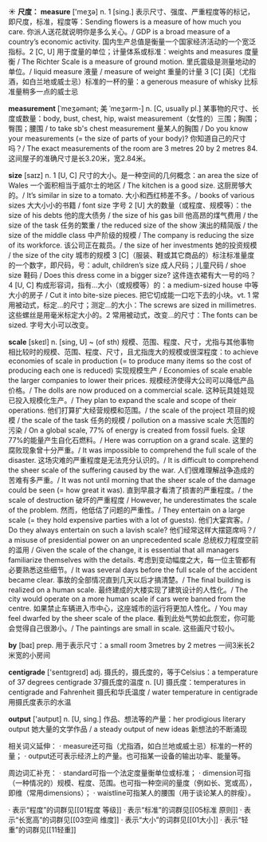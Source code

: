 ☀ <span class="category">**尺度：**</span>
<span class="vocabulary">**measure**</span> ['meӡə] 
<span class="definition">n. 1 [sing.] 表示尺寸、强度、严重程度等的标记，即尺度，标准，程度等：</span>Sending flowers is a measure of how much you care. 你派人送花就说明你是多么关心。/ GDP is a broad measure of a country’s economic activity. 国内生产总值是衡量一个国家经济活动的一个宽泛指标。<span class="definition">2 [C, U] 用于度量的单位；计量体系或标准：</span>weights and measures 度量衡 / The Richter Scale is a measure of ground motion. 里氏震级是测量地动的单位。/ liquid measure 液量 / measure of weight 重量的计量 <span class="definition">3 [C] [英]（尤指酒，如白兰地或威士忌）标准的一杯的量：</span>a generous measure of whisky 比标准量稍多一点的威士忌
           
<span class="vocabulary">**measurement**</span> [ˈmeʒəmənt; 美 ˈmeʒərm-]
<span class="definition">n. [C, usually pl.] 某事物的尺寸、长度或数量：</span>body, bust, chest, hip, waist measurement（女性的）三围；胸围；臀围；腰围 / to take sb's chest measurement 量某人的胸围 / Do you know your measurements (= the size of parts of your body)? 你知道自己的尺寸吗？/ The exact measurements of the room are 3 metres 20 by 2 metres 84. 这间屋子的准确尺寸是长3.20米，宽2.84米。
           
<span class="vocabulary">**size**</span> [saɪz] 
<span class="definition">n. 1 [U, C] 尺寸的大小。是一种空间的几何概念：</span>an area the size of Wales 一个面积相当于威尔士的地区 / The kitchen is a good size. 这厨房够大的。/ It’s similar in size to a tomato. 大小和西红柿差不多。/ books of various sizes 大大小小的书籍 / font size 字号 <span class="definition">2 [U] 大的数量（或程度、规模等）：</span>the size of his debts 他的庞大债务 / the size of his gas bill 他高昂的煤气费用 / the size of the task 任务的繁重 / the reduced size of the show 演出的精简版 / the size of the middle class 中产阶级的规模 / The company is reducing the size of its workforce. 该公司正在裁员。/ the size of her investments 她的投资规模 / the size of the city 城市的规模 <span class="definition">3 [C]（服装、鞋或其它商品的）标注标准量度的一个数字，即尺码，号：</span>adult, children’s size 成人尺码；儿童尺码 / shoe size 鞋码 / Does this dress come in a bigger size? 这件连衣裙有大一号的吗？<span class="definition">4 [U, C] 构成形容词，指有…大小（或规模等）的：</span>a medium-sized house 中等大小的房子 / Cut it into bite-size pieces. 把它切成能一口吃下去的小块。<span class="definition">vt. 1 常用被动式，标定…的尺寸；测定…的大小：</span>The screws are sized in millimetres. 这些螺丝是用毫米标定大小的。<span class="definition">2 常用被动式，改变…的尺寸：</span>The fonts can be sized. 字号大小可以改变。
           
<span class="vocabulary">**scale**</span> [skeɪl]
<span class="definition">n. [sing, U] ~ (of sth) 规模、范围、程度、尺寸，尤指与其他事物相比较时的规模、范围、程度、尺寸，且尤指庞大的规模或很深程度：</span>to achieve economies of scale in production (= to produce many items so the cost of producing each one is reduced) 实现规模生产 / Economies of scale enable the larger companies to lower their prices. 规模经济使得大公司可以降低产品价格。/ The dolls are now produced on a commercial scale. 这种玩具娃娃现已投入规模化生产。/ They plan to expand the scale and scope of their operations. 他们打算扩大经营规模和范围。/ the scale of the project 项目的规模 / the scale of the task 任务的规模 / pollution on a massive scale 大范围的污染 / On a global scale, 77% of energy is created from fossil fuels. 全球77%的能量产生自化石燃料。/ Here was corruption on a grand scale. 这里的腐败现象曾十分严重。/ It was impossible to comprehend the full scale of the disaster. 这场灾难的严重程度是无法充分认识的。/ It is difficult to comprehend the sheer scale of the suffering caused by the war. 人们很难理解战争造成的苦难有多严重。/ It was not until morning that the sheer scale of the damage could be seen (= how great it was). 直到早晨才看清了损害的严重程度。/ the scale of destruction 破坏的严重程度 / However, he underestimates the scale of the problem. 然而，他低估了问题的严重性。/ They entertain on a large scale (= they hold expensive parties with a lot of guests). 他们大宴宾客。/ Do they always entertain on such a lavish scale? 他们经常这样大摆筵席吗？/ a misuse of presidential power on an unprecedented scale 总统权力程度空前的滥用 / Given the scale of the change, it is essential that all managers familiarize themselves with the details. 考虑到变动幅度之大，每一位主管都有必要熟悉这些细节。/ It was several days before the full scale of the accident became clear. 事故的全部情况直到几天以后才搞清楚。/ The final building is realized on a human scale. 最终建成的大楼实现了建筑设计的人性化。/ The city would operate on a more human scale if cars were banned from the centre. 如果禁止车辆进入市中心，这座城市的运行将更加人性化。/ You may feel dwarfed by the sheer scale of the place. 看到此处气势如此恢宏，你可能会觉得自己很渺小。/ The paintings are small in scale. 这些画尺寸较小。

<span class="vocabulary">**by**</span> [baɪ] 
<span class="definition">prep. 用于表示尺寸：</span>a small room 3metres by 2 metres 一间3米长2米宽的小房间

<span class="vocabulary">**centigrade**</span> ['sentɪɡreɪd] 
<span class="definition">adj. 摄氏的，摄氏度的，等于Celsius：</span>a temperature of 37 degrees centigrade 37摄氏度的温度 <span class="definition">n. [U] 摄氏度：</span>temperatures in centigrade and Fahrenheit 摄氏和华氏温度 / water temperature in centigrade 用摄氏度表示的水温

<span class="vocabulary">**output**</span> ['aʊtpʊt] 
<span class="definition">n. [U, sing.] 作品、想法等的产量：</span>her prodigious literary output 她大量的文学作品 / a steady output of new ideas 新想法的不断涌现
	
相关词义延伸：
· measure还可指（尤指酒，如白兰地或威士忌）标准的一杯的量；
· output还可表示经济上的产量。也可指某一设备的输出功率、能量等。

周边词汇补充：
· standard可指一个法定度量衡单位或标准；
· dimension可指（一种情况的）规模、程度、范围。也可指一种空间的量度（例如长、宽或高），即维（常用dimensions）；
· waistline可指某人的腰围（用于谈论某人的胖瘦）。

· 表示“程度”的词群见[[01程度 等级]]
· 表示“标准”的词群见[[05标准 原则]]
· 表示“长宽高”的词群见[[03空间 维度]]
· 表示“大小”的词群见[[01大小]]
· 表示“轻重”的词群见[[11轻重]]
